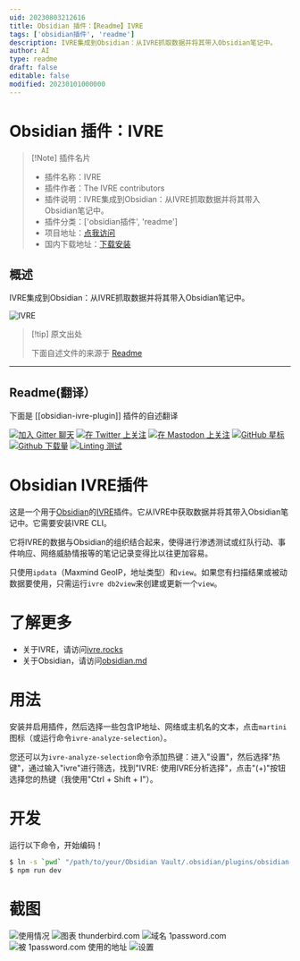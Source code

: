 ```yaml
---
uid: 20230803212616
title: Obsidian 插件：【Readme】IVRE
tags: ['obsidian插件', 'readme']
description: IVRE集成到Obsidian：从IVRE抓取数据并将其带入Obsidian笔记中。
author: AI
type: readme
draft: false
editable: false
modified: 20230101000000
---
```


# Obsidian 插件：IVRE

> [!Note] 插件名片
> - 插件名称：IVRE
> - 插件作者：The IVRE contributors
> - 插件说明：IVRE集成到Obsidian：从IVRE抓取数据并将其带入Obsidian笔记中。
> - 插件分类：['obsidian插件', 'readme']
> - 项目地址：[点我访问](https://github.com/ivre/obsidian-ivre-plugin)
> - 国内下载地址：[下载安装](https://pkmer.cn/products/plugin/pluginMarket/?obsidian-ivre-plugin)

## 概述

IVRE集成到Obsidian：从IVRE抓取数据并将其带入Obsidian笔记中。

![IVRE](https://cdn.pkmer.cn/covers/obsidian-ivre-plugin.png!pkmer)

> [!tip] 原文出处
> 
>下面自述文件的来源于 [Readme](https://ghproxy.net/https://raw.githubusercontent.com/ivre/obsidian-ivre-plugin/master/README.md)
> 

---

## Readme(翻译）

下面是 [[obsidian-ivre-plugin]] 插件的自述翻译



[![加入 Gitter 聊天](https://badges.gitter.im/ivre/ivre.svg)](https://gitter.im/ivre/ivre)
[![在 Twitter 上关注](https://img.shields.io/twitter/follow/IvreRocks.svg?logo=twitter)](https://twitter.com/IvreRocks)
[![在 Mastodon 上关注](https://img.shields.io/mastodon/follow/109349639355238149?domain=https%3A%2F%2Finfosec.exchange&style=social)](https://infosec.exchange/@ivre)
[![GitHub 星标](https://img.shields.io/github/stars/ivre/obsidian-ivre-plugin?style=social)](https://github.com/ivre/obsidian-ivre-plugin)
[![Github 下载量](https://img.shields.io/github/downloads/ivre/obsidian-ivre-plugin/total.svg)](https://github.com/ivre/obsidian-ivre-plugin/releases/)
[![Linting 测试](https://github.com/ivre/obsidian-ivre-plugin/actions/workflows/linting.yml/badge.svg?branch=master)](https://github.com/ivre/obsidian-ivre-plugin/actions/workflows/linting.yml/?branch=master)
# Obsidian IVRE插件

这是一个用于[Obsidian](https://obsidian.md)的[IVRE](https://ivre.rocks)插件。它从IVRE中获取数据并将其带入Obsidian笔记中。它需要安装IVRE CLI。

它将IVRE的数据与Obsidian的组织结合起来，使得进行渗透测试或红队行动、事件响应、网络威胁情报等的笔记记录变得比以往更加容易。

只使用`ipdata`（Maxmind GeoIP，地址类型）和`view`。如果您有扫描结果或被动数据要使用，只需运行`ivre db2view`来创建或更新一个`view`。

# 了解更多

- 关于IVRE，请访问[ivre.rocks](https://ivre.rocks/)
- 关于Obsidian，请访问[obsidian.md](https://obsidian.md/)

# 用法

安装并启用插件，然后选择一些包含IP地址、网络或主机名的文本，点击`martini`图标（或运行命令`ivre-analyze-selection`）。

您还可以为`ivre-analyze-selection`命令添加热键：进入"设置"，然后选择"热键"，通过输入"ivre"进行筛选，找到"IVRE: 使用IVRE分析选择"，点击"(+)"按钮选择您的热键（我使用"Ctrl + Shift + I"）。

# 开发

运行以下命令，开始编码！
```sh
$ ln -s `pwd` "/path/to/your/Obsidian Vault/.obsidian/plugins/obsidian-ivre-plugin"
$ npm run dev
```

# 截图 #

![使用情况](doc/screenshots/usage.png)
![图表 `thunderbird.com`](doc/screenshots/graph_thunderbird.png)
![域名 `1password.com`](doc/screenshots/domain_1password.png)
![被 `1password.com` 使用的地址](doc/screenshots/address_1password.png)
![设置](doc/screenshots/settings.png)



